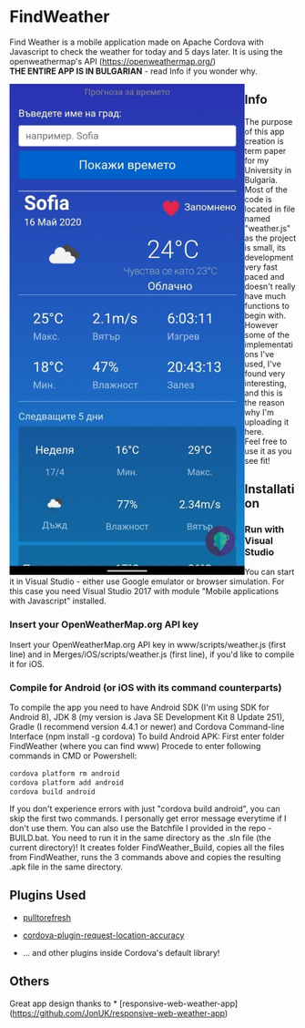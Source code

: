 # FindWeather
Find Weather is a mobile application made on Apache Cordova with Javascript to check the weather for today and 5 days later.
It is using the openweathermap's API (https://openweathermap.org/)  
**THE ENTIRE APP IS IN BULGARIAN** - read Info if you wonder why.  

<img src="./app-screenshot.jpg" align="left" width="413" height="862">

## Info
The purpose of this app creation is term paper for my University in Bulgaria.  
Most of the code is located in file named "weather.js" as the project is small, its development very fast paced and doesn't really have much functions to begin with.  
However some of the implementations I've used, I've found very interesting, and this is the reason why I'm uploading it here.  
Feel free to use it as you see fit!

## Installation
### Run with Visual Studio
You can start it in Visual Studio - either use Google emulator or browser simulation. For this case you need Visual Studio 2017 with module "Mobile applications with Javascript" installed.
### Insert your OpenWeatherMap.org API key
Insert your OpenWeatherMap.org API key in www/scripts/weather.js (first line) and in Merges/iOS/scripts/weather.js (first line), if you'd like to compile it for iOS.

### Compile for Android (or iOS with its command counterparts)
To compile the app you need to have Android SDK (I'm using SDK for Android 8), JDK 8 (my version is Java SE Development Kit 8 Update 251), Gradle (I recommend version 4.4.1 or newer) and Cordova Command-line Interface (npm install -g cordova)
To build Android APK:
First enter folder FindWeather (where you can find www)
Procede to enter following commands in CMD or Powershell:
```Batchfile
cordova platform rm android
cordova platform add android
cordova build android
```
If you don't experience errors with just "cordova build android", you can skip the first two commands. I personally get error message everytime if I don't use them.
You can also use the Batchfile I provided in the repo - BUILD.bat.
You need to run it in the same directory as the .sln file (the current directory)!
It creates folder FindWeather_Build, copies all the files from FindWeather, runs the 3 commands above and copies the resulting .apk file in the same directory.

## Plugins Used

* [pulltorefresh](https://github.com/BoxFactura/pulltorefresh.js)

* [cordova-plugin-request-location-accuracy](https://github.com/dpa99c/cordova-plugin-request-location-accuracy)

* ... and other plugins inside Cordova's default library!

## Others
Great app design thanks to * [responsive-web-weather-app] (https://github.com/JonUK/responsive-web-weather-app)
